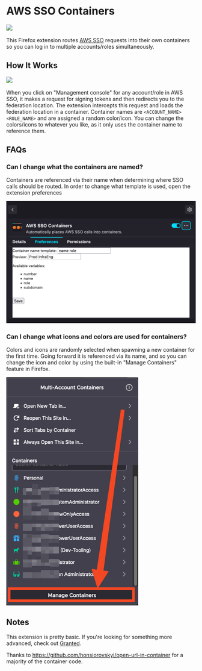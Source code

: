 # AWS SSO Containers

![](./img/containers.png)

This Firefox extension routes [AWS SSO](https://aws.amazon.com/single-sign-on/) requests into their own containers so you can log in to multiple accounts/roles simultaneously.

## How It Works

![](./img/sso.jpeg)

When you click on "Management console" for any account/role in AWS SSO, it makes a request for signing tokens and then redirects you to the federation location. The extension intercepts this request and loads the federation location in a container. Container names are `<ACCOUNT_NAME> <ROLE_NAME>` and are assigned a random color/icon. You can change the colors/icons to whatever you like, as it only uses the container name to reference them.

## FAQs

### Can I change what the containers are named?

Containers are referenced via their name when determining where SSO calls should be routed. In order to change what template is used, open the extension preferences

![](./img/preferences.png)

### Can I change what icons and colors are used for containers?

Colors and icons are randomly selected when spawning a new container for the first time. Going forward it is referenced via its name, and so you can change the icon and color by using the built-in "Manage Containers" feature in Firefox.

![](./img/manage.png)

## Notes

This extension is pretty basic. If you're looking for something more advanced, check out [Granted](https://docs.commonfate.io/granted/introduction).

Thanks to <https://github.com/honsiorovskyi/open-url-in-container> for a majority of the container code.